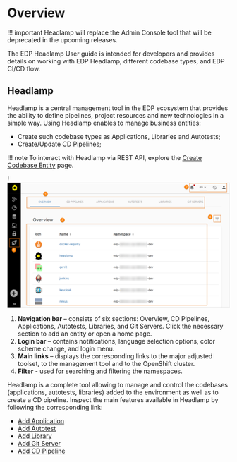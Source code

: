 # Overview

!!! important
    Headlamp will replace the Admin Console tool that will be deprecated in the upcoming releases.

The EDP Headlamp User guide is intended for developers and provides details on working with EDP Headlamp, different codebase types, and EDP CI/CD flow.

## Headlamp

Headlamp is a central management tool in the EDP ecosystem that provides the ability to define pipelines, project resources and new technologies in a simple way. Using Headlamp enables to manage business entities:

- Create such codebase types as Applications, Libraries and Autotests;
- Create/Update CD Pipelines;

!!! note
    To interact with Headlamp via REST API, explore the [Create Codebase Entity](../developer-guide/rest-api.md) page.

!![Overview page](../assets/headlamp-user-guide/headlamp-overview-page.png "Overview page")

1. **Navigation bar** – consists of six sections: Overview, CD Pipelines, Applications, Autotests, Libraries, and Git Servers. Click the necessary section to add an entity or open a home page.
2. **Login bar** – contains notifications, language selection options, color scheme change, and login menu.
3. **Main links** – displays the corresponding links to the major adjusted toolset, to the management tool and to the OpenShift cluster.
4. **Filter** - used for searching and filtering the namespaces.

Headlamp is a complete tool allowing to manage and control the codebases (applications, autotests, libraries) added to the environment as well as to create a CD pipeline.
Inspect the main features available in Headlamp by following the corresponding link:

- [Add Application](add-application.md)
- [Add Autotest](add-autotest.md)
- [Add Library](add-library.md)
- [Add Git Server](add-git-server.md)
- [Add CD Pipeline](add-cd-pipeline.md)